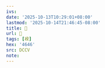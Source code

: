 ```yaml
---
ivs:
date: '2025-10-13T10:29:01+08:00'
lastmod: '2025-10-14T21:46:45-08:00'
title: 􄸪
url: 􄸪
tags: [䙆]
hex: '4646'
src: DCCV
note:
---
```

